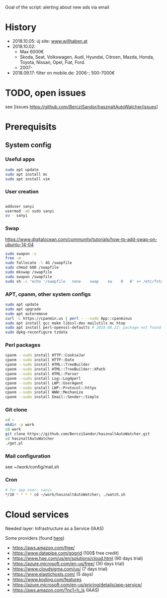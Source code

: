 Goal of the script: alerting about new ads via email

# History
 - 2018.10.05: új site: www.willhaben.at
 - 2018.10.02:
   - Max 6000€
   - Skoda, Seat, Volkswagen, Audi, Hyundai, Citroen, Mazda, Honda, Toyota, Nissan, Opel, Fiat, Ford.
   - 2007-
 - 2018.09.17: filter on mobile.de: 2006-; 500-7000€

# TODO, open issues
see [issues https://github.com/BercziSandor/hasznaltAutoWatcher/issues]

# Prerequisits

## System config
### Useful apps
~~~~bash
sudo apt update
sudo apt install mc
sudo apt install vim

~~~~

### User creation
~~~~bash

adduser sanyi
usermod -aG sudo sanyi
su - sanyi
~~~~


### Swap
https://www.digitalocean.com/community/tutorials/how-to-add-swap-on-ubuntu-14-04
~~~~bash
sudo swapon -s
free -m
sudo fallocate -l 4G /swapfile
sudo chmod 600 /swapfile
sudo mkswap /swapfile
sudo swapon /swapfile
sudo sh -c "echo '/swapfile   none    swap    sw    0   0' >> /etc/fstab"
~~~~

### APT, cpanm, other system configs
~~~~bash
sudo apt update
sudo apt upgrade
sudo apt autoremove
curl -L https://cpanmin.us | perl - --sudo App::cpanminus
sudo apt install gcc make libssl-dev mailutils mc htop
sudo apt install perl-openssl-defaults # 2018.08.22: package not found
sudo dpkg-reconfigure tzdata
~~~~

### Perl packages
~~~~bash
cpanm --sudo install HTTP::CookieJar
cpanm --sudo install HTTP::Date
cpanm --sudo install HTML::TreeBuilder
cpanm --sudo install HTML::TreeBuilder::XPath
cpanm --sudo install HTML::Parser
cpanm --sudo install Log::Log4perl
cpanm --sudo install LWP::UserAgent
cpanm --sudo install LWP::Protocol::https
cpanm --sudo install WWW::Mechanize
cpanm --sudo install Email::Sender::Simple
~~~~

### Git clone
~~~~bash
cd ~
mkdir -p work
cd work
git clone https://github.com/BercziSandor/hasznaltAutoWatcher.git
cd hasznaltAutoWatcher
./get.pl
~~~~

### Mail configuration
see ~/work/config/mail.sh

### Cron
~~~~bash
# for app user: sanyi
*/10 * * * * cd ~/work/hasznaltAutoWatcher; ./watch.sh
~~~~


# Cloud services
Needed layer: Infrastructure as a Service (IAAS)

Some providers (found [here](http://www.techrepublic.com/blog/10-things/10-iaas-providers-who-provide-free-cloud-resources/))
 - https://aws.amazon.com/free/
 - https://www.datapipe.com/gogrid (100$ free credit)
 - https://www.hpe.com/us/en/solutions/cloud.html (90 days trial)
 - https://azure.microsoft.com/en-us/free/ (30 days trial)
 - https://www.cloudsigma.com/us/ (7 days trial)
 - https://www.elastichosts.com/ (5 days)
 - https://www.koding.com/features
 - https://azure.microsoft.com/en-us/pricing/details/app-service/
 - https://aws.amazon.com/?nc1=h_ls (IAAS)
